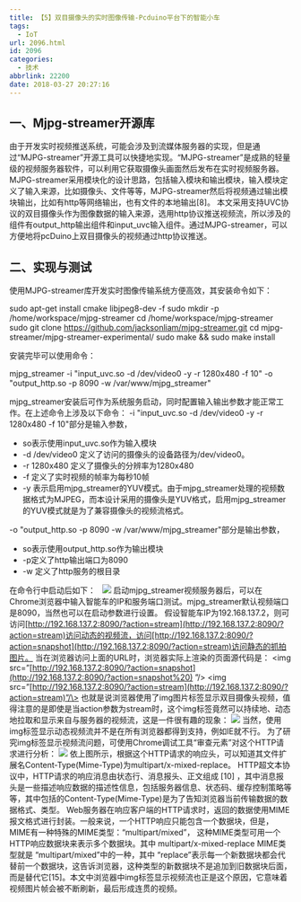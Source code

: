 ```yaml
---
title: 【5】双目摄像头的实时图像传输-Pcduino平台下的智能小车
tags:
  - IoT
url: 2096.html
id: 2096
categories:
  - 技术
abbrlink: 22200
date: 2018-03-27 20:27:16
---
```


一、Mjpg-streamer开源库
------------------

由于开发实时视频推送系统，可能会涉及到流媒体服务器的实现，但是通过“MJPG-streamer”开源工具可以快捷地实现。“MJPG-streamer”是成熟的轻量级的视频服务器软件，可以利用它获取摄像头画面然后发布在实时视频服务器。MJPG-streamer采用模块化的设计思路，包括输入模块和输出模块，输入模块定义了输入来源，比如摄像头、文件等等，MJPG-streamer然后将视频通过输出模块输出，比如有http等网络输出，也有文件的本地输出\[8\]。 本文采用支持UVC协议的双目摄像头作为图像数据的输入来源，选用http协议推送视频流，所以涉及的组件有output\_http输出组件和input\_uvc输入组件。通过MJPG-streamer，可以方便地将pcDuino上双目摄像头的视频通过http协议推送。

二、实现与测试
-------

使用MJPG-streamer库开发实时图像传输系统方便高效，其安装命令如下：

sudo apt-get install cmake libjpeg8-dev -f
sudo mkdir -p /home/workspace/mjpg-streamer
cd /home/workspace/mjpg-streamer
sudo git clone https://github.com/jacksonliam/mjpg-streamer.git
cd mjpg-streamer/mjpg-streamer-experimental/
sudo make && sudo make install

安装完毕可以使用命令：

mjpg\_streamer -i "input\_uvc.so -d /dev/video0 -y -r 1280x480 -f 10" -o "output\_http.so -p 8090 -w /var/www/mjpg\_streamer"

mjpg\_streamer安装后可作为系统服务启动，同时配置输入输出参数才能正常工作。在上述命令上涉及以下命令： -i "input\_uvc.so -d /dev/video0 -y -r 1280x480 -f 10"部分是输入参数，

*   so表示使用input_uvc.so作为输入模块
*   -d /dev/video0 定义了访问的摄像头的设备路径为/dev/video0。
*   -r 1280x480 定义了摄像头的分辨率为1280x480
*   -f 定义了实时视频的帧率为每秒10帧
*   -y 表示启用mjpg\_streamer的YUV模式。由于mjpg\_streamer处理的视频数据格式为MJPEG，而本设计采用的摄像头是YUV格式，启用mjpg_streamer的YUV模式就是为了兼容摄像头的视频流格式。

-o "output\_http.so -p 8090 -w /var/www/mjpg\_streamer"部分是输出参数，

*   so表示使用output_http.so作为输出模块
*   -p定义了http输出端口为8090
*   -w 定义了http服务的根目录

在命令行中启动后如下：   [![](http://baiyuan.wang/wp-content/uploads/2018/03/Picture1-6.png)](http://baiyuan.wang/wp-content/uploads/2018/03/Picture1-6.png) 启动mjpg\_streamer视频服务器后，可以在Chrome浏览器中输入智能车的IP和服务端口测试。mjpg\_streamer默认视频端口是8090，当然也可以在启动参数进行设置。 假设智能车IP为192.168.137.2，则可访问[http://192.168.137.2:8090/?action=stream](http://192.168.137.2:8090/?action=stream)访问动态的视频流，访问[http://192.168.137.2:8090/?action=snapshot](http://192.168.137.2:8090/?action=stream)访问静态的抓拍图片。 当在浏览器访问上面的URL时，浏览器实际上渲染的页面源代码是： <img src=”[http://192.168.137.2:8090/?action=snapshot](http://192.168.137.2:8090/?action=snapshot%20) ”/\> <img src=”[http://192.168.137.2:8090/?action=stream](http://192.168.137.2:8090/?action=stream)”/\> 也就是说浏览器使用了img图片标签显示双目摄像头视频，值得注意的是即使是当action参数为stream时，这个img标签竟然可以持续地、动态地拉取和显示来自与服务器的视频流，这是一件很有趣的现象： [![](http://baiyuan.wang/wp-content/uploads/2018/03/Picture2-1.png)](http://baiyuan.wang/wp-content/uploads/2018/03/Picture2-1.png) 当然，使用img标签显示动态视频流并不是在所有浏览器都得到支持，例如IE就不行。 为了研究img标签显示视频流问题，可使用Chrome调试工具“审查元素”对这个HTTP请求进行分析： [![](http://baiyuan.wang/wp-content/uploads/2018/03/Picture1-7.png)](http://baiyuan.wang/wp-content/uploads/2018/03/Picture1-7.png) 依上图所示，根据这个HTTP请求的响应头，可以知道其文件扩展名Content-Type(Mime-Type)为multipart/x-mixed-replace。 HTTP超文本协议中，HTTP请求的响应消息由状态行、消息报头、正文组成 \[10\] ，其中消息报头是一些描述响应数据的描述性信息，包括服务器信息、状态码、缓存控制策略等等，其中包括的Content-Type(Mime-Type)是为了告知浏览器当前传输数据的数据格式、类型。 Web服务器在响应客户端的HTTP请求时，返回的数据使用MIME报文格式进行封装。一般来说，一个HTTP响应只能包含一个数据块，但是，MIME有一种特殊的MIME类型：“multipart/mixed”， 这种MIME类型可用一个HTTP响应数据块来表示多个数据块。其中 multipart/x-mixed-replace MIME类型就是 “multipart/mixed”中的一种，其中 “replace”表示每一个新数据块都会代替前一个数据块，这告诉浏览器，这种类型的新数据块不是追加到旧数据块后面，而是替代它\[15\]。本文中浏览器中img标签显示视频流也正是这个原因，它意味着视频图片帧会被不断刷新，最后形成连贯的视频。
